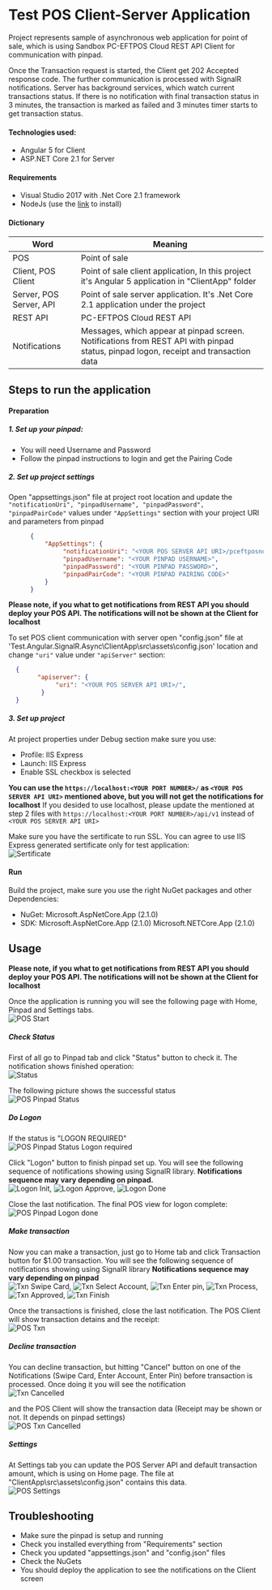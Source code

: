 ﻿# __Test POS Client-Server Application__

Project represents sample of asynchronous web application for point of sale, which is using Sandbox PC-EFTPOS Cloud REST API Client for communication with pinpad.

Once the Transaction request is started, the Client get 202 Accepted response code. The further communication is processed with SignalR notifications. Server has background services, which watch current transactions status. If there is no notification with final transaction status in 3 minutes, the transaction is marked as failed and 3 minutes timer starts to get transaction status.

#### Technologies used:
- Angular 5 for Client
- ASP.NET Core 2.1 for Server

#### Requirements
- Visual Studio 2017 with .Net Core 2.1 framework
- NodeJs (use the [link](https://nodejs.org/en/download/) to install)

#### Dictionary
|         Word            |                               Meaning                                 |
| ------------------------|-----------------------------------------------------------------------|
| POS                     | Point of sale                                                         |
| Client, POS Client      | Point of sale client application, In this project it's Angular 5 application in "ClientApp" folder |
| Server, POS Server, API | Point of sale server application. It's .Net Core 2.1 application under the  project|
| REST API                | PC-EFTPOS Cloud REST API                                              |
| Notifications           | Messages, which appear at pinpad screen. Notifications from REST API with pinpad status, pinpad logon, receipt and transaction data                               |

## __Steps to run the application__
#### Preparation
##### 1. Set up your pinpad:
* You will need Username and Password
* Follow the pinpad instructions to login and get the Pairing Code
##### 2. Set up project settings
Open "appsettings.json" file at project root location and update the ```"notificationUri", "pinpadUsername", "pinpadPassword", "pinpadPairCode"``` values under ```"AppSettings"``` section with your project URI and parameters from pinpad 
```json
      {
	      "AppSettings": {
			   "notificationUri": "<YOUR POS SERVER API URI>/pceftposnotify/{{session}}/{{type}}",
			   "pinpadUsername": "<YOUR PINPAD USERNAME>",
			   "pinpadPassword": "<YOUR PINPAD PASSWORD>",
			   "pinpadPairCode": "<YOUR PINPAD PAIRING CODE>"
          }
      }
```
        
__Please note, if you what to get notifications from REST API you should deploy your POS API. The notifications will not be shown at the Client for localhost__
     
To set POS client communication with server open "config.json" file at 'Test.Angular.SignalR.Async\ClientApp\src\assets\config.json' location and change ```"uri"``` value under ```"apiServer"``` section:
 ```json
   {
         "apiserver": {
              "uri": "<YOUR POS SERVER API URI>/",
          }
   }
```

##### 3. Set up project
At project properties under Debug section make sure you use:
* Profile: IIS Express
* Launch: IIS Express
* Enable SSL checkbox is selected
    
__You can use the ```https://localhost:<YOUR PORT NUMBER>/``` as ```<YOUR POS SERVER API URI>``` mentioned above, but you will not get the notifications for localhost__
If you desided to use localhost, please update the mentioned at step 2 files with ```https://localhost:<YOUR PORT NUMBER>/api/v1``` instead of ```<YOUR POS SERVER API URI>```

Make sure you have the sertificate to run SSL. You can agree to use IIS Express generated sertificate only for test application:<br/>
![Sertificate](Docs/sertificate.png)

#### Run
Build the project, make sure you use the right NuGet packages and other Dependencies:
* NuGet:
    Microsoft.AspNetCore.App (2.1.0)
* SDK:
    Microsoft.AspNetCore.App (2.1.0)
    Microsoft.NETCore.App (2.1.0)

## __Usage__
__Please note, if you what to get notifications from REST API you should deploy your POS API. The notifications will not be shown at the Client for localhost__

Once the application is running you will see the following page with Home, Pinpad and Settings tabs.<br/>
![POS Start](Docs/pos_txn.png)

##### Check Status
First of all go to Pinpad tab and click "Status" button to check it. The notification shows finished operation:<br/>
![Status](Docs/notification_status.png)

The following picture shows the successful status<br/>
![POS Pinpad Status](Docs/pos_pinpad_status.png)

##### Do Logon
If the status is "LOGON REQUIRED"<br/>
![POS Pinpad Status Logon required](Docs/pos_logon_required.png)

Click "Logon" button to finish pinpad set up. You will see the following sequence of notifications showing using SignalR library.
__Notifications sequence may vary depending on pinpad.__<br/>
![Logon Init](Docs/notification_logon.png),   ![Logon Approve](Docs/notification_approve.png),   ![Logon Done](Docs/notification_logon_done.png)

Close the last notification. The final POS view for logon complete:<br/>
![POS Pinpad Logon done](Docs/pos_logon_done.png)

##### Make transaction
Now you can make a transaction, just go to Home tab and click Transaction button for $1.00 transaction. You will see the following sequence of notifications showing using SignalR library
__Notifications sequence may vary depending on pinpad__<br/>
![Txn Swipe Card](Docs/notification_swipe_card.png), ![Txn Select Account](Docs/notification_enter_acc.png), ![Txn Enter pin](Docs/notification_enter_pin.png), ![Txn Process](Docs/notification_wait.png), ![Txn Approved](Docs/notification_approve.png), ![Txn Finish](Docs/notification_finish.png)

Once the transactions is finished, close the last notification. The POS Client will show transaction detains and the receipt:<br/>
![POS Txn](Docs/pos_txn_done.png)

##### Decline transaction
You can decline transaction, but hitting "Cancel" button on one of the Notifications (Swipe Card, Enter Account, Enter Pin) before transaction is processed. Once doing it you will see the notification <br/>
![Txn Cancelled](Docs/notification_txn_cancelled.png)

and the POS Client will show the transaction data (Receipt may be shown or not. It depends on pinpad settings)<br/>
![POS Txn Cancelled](Docs/pos_txn_cancelled.png)

##### Settings
At Settings tab you can update the POS Server API and default transaction amount, which is using on Home page. The file at "ClientApp\src\assets\config.json" contains this data.<br/>
![POS Settings](Docs/pos_settings.png)

## __Troubleshooting__
* Make sure the pinpad is setup and running
* Check you installed everything from "Requirements" section
* Check you updated "appsettings.json" and "config.json" files
* Check the NuGets
* You should deploy the application to see the notifications on the Client screen